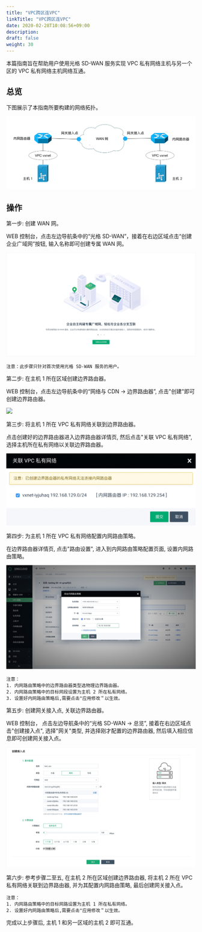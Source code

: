 ```yaml
---
title: "VPC跨区连VPC"
linkTitle: "VPC跨区连VPC"
date: 2020-02-28T10:08:56+09:00
description:
draft: false
weight: 30
---
```


本篇指南旨在帮助用户使用光格 SD-WAN 服务实现 VPC 私有网络主机与另一个区的 VPC 私有网络主机网络互通。 

## 总览

下图展示了本指南所要构建的网络拓扑。

![](../_images/vpc_connect_vpc_topology.png)

## 操作

第一步: 创建 WAN 网。


WEB 控制台，点击左边导航条中的“光格 SD-WAN”，接着在右边区域点击“创建企业广域网”按钮, 输入名称即可创建专属 WAN 网。

![](../_images/create_wan_net.png)

    注意：此步骤只针对首次使用光格 SD-WAN 服务的用户。

第二步: 在主机 1 所在区域创建边界路由器。


WEB 控制台，点击左边导航条中的“网络与 CDN -> 边界路由器”, 点击"创建"即可创建边界路由器。

![](../../network/_images/intranet_router.png)

第三步: 将主机 1 所在 VPC 私有网络关联到边界路由器。


点击创建好的边界路由器进入边界路由器详情页, 然后点击"关联 VPC 私有网络", 选择主机所在私有网络以关联边界路由器。

![](../_images/intranet_router_vxnet2.png)

第四步: 为主机 1 所在 VPC 私有网络配置内网路由策略。


在边界路由器详情页, 点击"路由设置", 进入到内网路由策略配置页面, 设置内网路由策略。

![](../_images/intranet_router_detail_rule.jpg)

    注意：
    1. 内网路由策略中的边界路由器类型选物理边界路由器。
    2. 内网路由策略中的目标网段设置为主机 2 所在私有网络。
    3. 设置好内网路由策略后,需要点击"应用修改＂以生效。

第五步: 创建网关接入点, 关联边界路由器。


WEB 控制台， 点击左边导航条中的“光格 SD-WAN -> 总览”, 接着在右边区域点击"创建接入点", 
选择"网关"类型, 并选择刚才配置的边界路由器, 然后填入相应信息即可创建网关接入点。

![](../_images/create_vpc_wan_access.png)

第六步: 参考步骤二至五, 在主机 2 所在区域创建边界路由器, 将主机 2 所在 VPC 私有网络关联到边界路由器, 并为其配置内网路由策略, 最后创建网关接入点。

    注意：
    1. 内网路由策略中的目标网路设置为主机 1 所在私有网络。
    2. 设置好内网路由策略后,需要点击"应用修改＂以生效。

完成以上步骤后, 主机 1 和另一区域的主机 2 即可互通。
